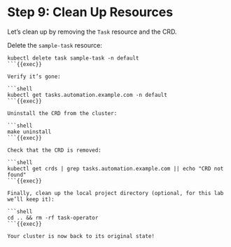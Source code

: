 # Step 9: Clean Up Resources

Let’s clean up by removing the `Task` resource and the CRD.

Delete the `sample-task` resource:

```shell
kubectl delete task sample-task -n default
```{{exec}}

Verify it’s gone:

```shell
kubectl get tasks.automation.example.com -n default
```{{exec}}

Uninstall the CRD from the cluster:

```shell
make uninstall
```{{exec}}

Check that the CRD is removed:

```shell
kubectl get crds | grep tasks.automation.example.com || echo "CRD not found"
```{{exec}}

Finally, clean up the local project directory (optional, for this lab we’ll keep it):

```shell
cd .. && rm -rf task-operator
```{{exec}}

Your cluster is now back to its original state!